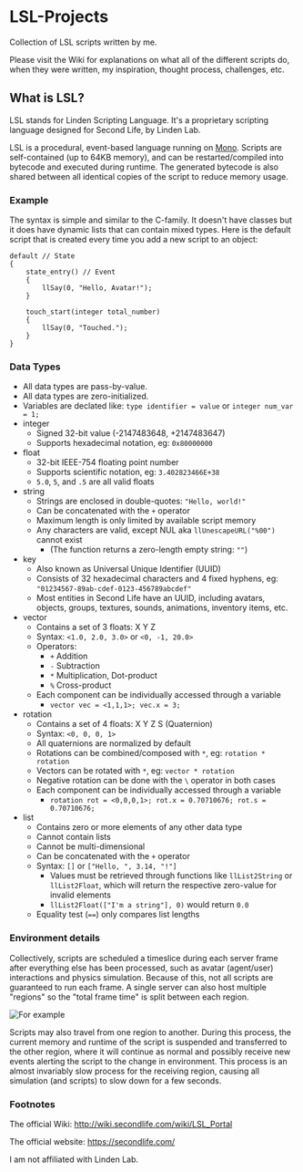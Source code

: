 # LSL-Projects
Collection of LSL scripts written by me.

Please visit the Wiki for explanations on what all of the different scripts do, when they were written, my inspiration, thought process, challenges, etc.

## What is LSL?
LSL stands for Linden Scripting Language. It's a proprietary scripting language designed for Second Life, by Linden Lab.

LSL is a procedural, event-based language running on [Mono](https://www.mono-project.com/). Scripts are self-contained (up to 64KB memory), and can be restarted/compiled into bytecode and executed during runtime. The generated bytecode is also shared between all identical copies of the script to reduce memory usage.

### Example
The syntax is simple and similar to the C-family. It doesn't have classes but it does have dynamic lists that can contain mixed types. Here is the default script that is created every time you add a new script to an object:
```
default // State
{
    state_entry() // Event
    {
        llSay(0, "Hello, Avatar!");
    }

    touch_start(integer total_number)
    {
        llSay(0, "Touched.");
    }
}
```
### Data Types
- All data types are pass-by-value.
- All data types are zero-initialized.
- Variables are declated like: `type identifier = value` or `integer num_var = 1;`
- integer
  - Signed 32-bit value (-2147483648, +2147483647)
  - Supports hexadecimal notation, eg: `0x80000000`
- float
  - 32-bit IEEE-754 floating point number
  - Supports scientific notation, eg: `3.402823466E+38`
  - `5.0`, `5`, and `.5` are all valid floats
- string
  - Strings are enclosed in double-quotes: `"Hello, world!"`
  - Can be concatenated with the `+` operator
  - Maximum length is only limited by available script memory
  - Any characters are valid, except NUL aka `llUnescapeURL("%00")` cannot exist
    - (The function returns a zero-length empty string: `""`)
- key
  - Also known as Universal Unique Identifier (UUID)
  - Consists of 32 hexadecimal characters and 4 fixed hyphens, eg: `"01234567-89ab-cdef-0123-456789abcdef"`
  - Most entities in Second Life have an UUID, including avatars, objects, groups, textures, sounds, animations, inventory items, etc.
- vector
  - Contains a set of 3 floats: X Y Z
  - Syntax: `<1.0, 2.0, 3.0>` or `<0, -1, 20.0>`
  - Operators:
    - `+` Addition
    - `-` Subtraction
    - `*` Multiplication, Dot-product
    - `%` Cross-product
  - Each component can be individually accessed through a variable
    - `vector vec = <1,1,1>; vec.x = 3;`
- rotation
  - Contains a set of 4 floats: X Y Z S (Quaternion)
  - Syntax: `<0, 0, 0, 1>`
  - All quaternions are normalized by default
  - Rotations can be combined/composed with `*`, eg: `rotation * rotation`
  - Vectors can be rotated with `*`, eg: `vector * rotation`
  - Negative rotation can be done with the `\` operator in both cases
  - Each component can be individually accessed through a variable
    - `rotation rot = <0,0,0,1>; rot.x = 0.70710676; rot.s = 0.70710676;`
- list
  - Contains zero or more elements of any other data type
  - Cannot contain lists
  - Cannot be multi-dimensional
  - Can be concatenated with the `+` operator
  - Syntax: `[]` or `["Hello, ", 3.14, "!"]`
    - Values must be retrieved through functions like `llList2String` or `llList2Float`, which will return the respective zero-value for invalid elements
    - `llList2Float(["I'm a string"], 0)` would return `0.0`
  - Equality test (`==`) only compares list lengths

### Environment details
Collectively, scripts are scheduled a timeslice during each server frame after everything else has been processed, such as avatar (agent/user) interactions and physics simulation. Because of this, not all scripts are guaranteed to run each frame. A single server can also host multiple "regions" so the "total frame time" is split between each region.

![For example](http://puu.sh/FGByP/b7d4377d1e.png)

Scripts may also travel from one region to another. During this process, the current memory and runtime of the script is suspended and transferred to the other region, where it will continue as normal and possibly receive new events alerting the script to the change in environment. This process is an almost invariably slow process for the receiving region, causing all simulation (and scripts) to slow down for a few seconds.

### Footnotes

The official Wiki: http://wiki.secondlife.com/wiki/LSL_Portal

The official website: https://secondlife.com/

I am not affiliated with Linden Lab.
